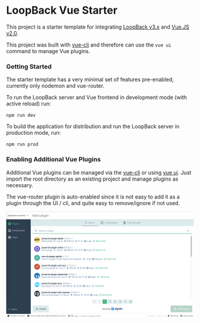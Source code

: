 # LoopBack Vue Starter
This project is a starter template for integrating [LoopBack v3.x](http://loopback.io/doc/en/lb3/) and [Vue.JS v2.0](https://vuejs.org/).

This project was built with [vue-cli](https://cli.vuejs.org/) and therefore can use the `vue ui` command to manage Vue plugins.


### Getting Started
The starter template has a very minimal set of features pre-enabled, currently only nodemon and vue-router. 

To run the LoopBack server and Vue frontend in development mode (with active reload) run:
```
npm run dev
```

To build the application for distribution and run the LoopBack server in production mode, run: 
```
npm run prod
```


### Enabling Additional Vue Plugins
Additional Vue plugins can be managed via the [vue-cli](https://cli.vuejs.org/) or using [vue ui](https://cli.vuejs.org/guide/creating-a-project.html#using-the-gui). Just import the root directory as an existing project and manage plugins as necessary.

The vue-router plugin is auto-enabled since it is not easy to add it as a plugin through the UI / cli, and quite easy to remove/ignore if not used. 

![Vue Plugins](client/public/vue_plugins.png)